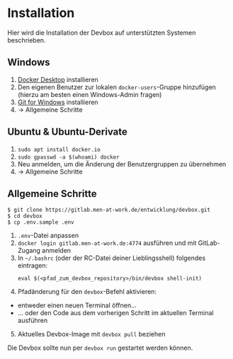 # Installation

Hier wird die Installation der Devbox auf unterstützten Systemen beschrieben.

## Windows

1. [Docker Desktop][1] installieren
2. Den eigenen Benutzer zur lokalen `docker-users`-Gruppe hinzufügen
   (hierzu am besten einen Windows-Admin fragen)
3. [Git for Windows][2] installieren
4. → Allgemeine Schritte

## Ubuntu & Ubuntu-Derivate

1. `sudo apt install docker.io`
2. `sudo gpasswd -a $(whoami) docker`
3. Neu anmelden, um die Änderung der Benutzergruppen zu übernehmen
4. → Allgemeine Schritte

## Allgemeine Schritte

```
$ git clone https://gitlab.men-at-work.de/entwicklung/devbox.git
$ cd devbox
$ cp .env.sample .env
```

1. `.env`-Datei anpassen
2. `docker login gitlab.men-at-work.de:4774` ausführen und mit GitLab-Zugang anmelden
3. In `~/.bashrc` (oder der RC-Datei deiner Lieblingsshell) folgendes eintragen:
   ```
   eval $(<pfad_zum_devbox_repository>/bin/devbox shell-init)
   ```
4. Pfadänderung für den `devbox`-Befehl aktivieren:
  - entweder einen neuen Terminal öffnen...
  - ... oder den Code aus dem vorherigen Schritt im aktuellen Terminal ausführen
5. Aktuelles Devbox-Image mit `devbox pull` beziehen

Die Devbox sollte nun per `devbox run` gestartet werden können.

[1]: https://www.docker.com/products/docker-desktop
[2]: https://gitforwindows.org/

